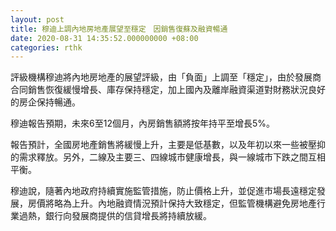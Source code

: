 ```yaml
---
layout: post
title: 穆迪上調內地房地產展望至穩定　因銷售復蘇及融資暢通
date: 2020-08-31 14:35:52.000000000 +08:00
categories: rthk
---
```


評級機構穆迪將內地房地產的展望評級，由「負面」上調至「穩定」，由於發展商合同銷售恢復緩慢增長、庫存保持穩定，加上國內及離岸融資渠道對財務狀況良好的房企保持暢通。

穆迪報告預期，未來6至12個月，內房銷售額將按年持平至增長5%。

報告預計，全國房地產銷售將緩慢上升，主要是低基數，以及年初以來一些被壓抑的需求釋放。另外，二線及主要三、四線城市健康增長，與一線城市下跌之間互相平衡。

穆迪說，隨著內地政府持續實施監管措施，防止價格上升，並促進市場長遠穩定發展，房價將略為上升。內地融資情況預計保持大致穩定，但監管機構避免房地產行業過熱，銀行向發展商提供的信貸增長將持續放緩。
